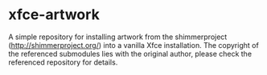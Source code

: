 xfce-artwork
============

A simple repository for installing artwork from the shimmerproject (http://shimmerproject.org/) into a vanilla Xfce installation. The copyright of the referenced submodules lies with the original author, please check the referenced repository for details.
